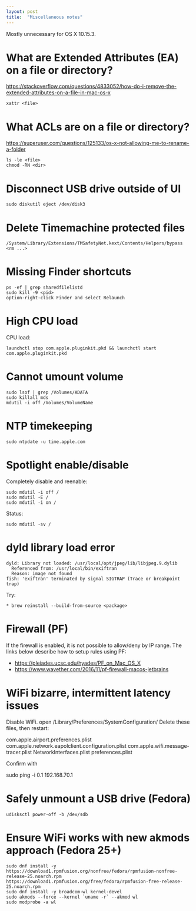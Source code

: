 ```yaml
---
layout: post
title:  "Miscellaneous notes"
---
```


Mostly unnecessary for OS X 10.15.3.

# What are Extended Attributes (EA) on a file or directory?

https://stackoverflow.com/questions/4833052/how-do-i-remove-the-extended-attributes-on-a-file-in-mac-os-x

```
xattr <file>
```

# What ACLs are on a file or directory?

https://superuser.com/questions/125133/os-x-not-allowing-me-to-rename-a-folder

```
ls -le <file>
chmod -RN <dir>
```

# Disconnect USB drive outside of UI

```
sudo diskutil eject /dev/disk3
```

# Delete Timemachine protected files

```
/System/Library/Extensions/TMSafetyNet.kext/Contents/Helpers/bypass <rm ...>
```

# Missing Finder shortcuts


```
ps -ef | grep sharedfilelistd
sudo kill -9 <pid>
option-right-click Finder and select Relaunch
```

# High CPU load

CPU load:
```
launchctl stop com.apple.pluginkit.pkd && launchctl start com.apple.pluginkit.pkd
```

# Cannot umount volume

```
sudo lsof | grep /Volumes/ADATA
sudo killall mds
mdutil -i off /Volumes/VolumeName
```

# NTP timekeeping

```
sudo ntpdate -u time.apple.com
```

# Spotlight enable/disable

Completely disable and reenable:

```
sudo mdutil -i off /
sudo mdutil -E /
sudo mdutil -i on /
```

Status:

```
sudo mdutil -sv /
```

# dyld library load error

```
dyld: Library not loaded: /usr/local/opt/jpeg/lib/libjpeg.9.dylib
  Referenced from: /usr/local/bin/exiftran
  Reason: image not found
fish: 'exiftran' terminated by signal SIGTRAP (Trace or breakpoint trap)
```

Try:

```
* brew reinstall --build-from-source <package>
```

# Firewall (PF)

If the firewall is enabled, it is not possible to allow/deny
by IP range. The links below describe how to setup rules
using PF:

* https://pleiades.ucsc.edu/hyades/PF_on_Mac_OS_X
* https://www.wavether.com/2016/11/pf-firewall-macos-jetbrains

# WiFi bizarre, intermittent latency issues

Disable WiFi.
open /Library/Preferences/SystemConfiguration/
Delete these files, then restart:

com.apple.airport.preferences.plist
com.apple.network.eapolclient.configuration.plist
com.apple.wifi.message-tracer.plist
NetworkInterfaces.plist
preferences.plist

Confirm with

sudo ping -i 0.1 192.168.70.1

# Safely unmount a USB drive (Fedora)

```
udisksctl power-off -b /dev/sdb
```

# Ensure WiFi works with new akmods approach (Fedora 25+)

```
sudo dnf install -y https://download1.rpmfusion.org/nonfree/fedora/rpmfusion-nonfree-release-25.noarch.rpm https://download1.rpmfusion.org/free/fedora/rpmfusion-free-release-25.noarch.rpm
sudo dnf install -y broadcom-wl kernel-devel
sudo akmods --force --kernel `uname -r` --akmod wl
sudo modprobe -a wl
```
